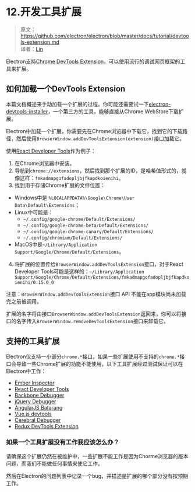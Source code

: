# 12.开发工具扩展

> 原文：https://github.com/electron/electron/blob/master/docs/tutorial/devtools-extension.md    
译者：[Lin](https://github.com/ShmilyLin)   


Electron支持[Chrome DevTools Extension](https://developer.chrome.com/extensions/devtools)，可以使用流行的调试网页框架的工具来扩展。   

## 如何加载一个DevTools Extension    

本篇文档概述来手动加载一个扩展的过程。你可能还需要试一下[electron-devtools-installer](https://github.com/GPMDP/electron-devtools-installer)，一个第三方的工具，能够直接从Chrome WebStore下载扩展。   

Electron中加载一个扩展，你需要先在Chrome浏览器中下载它，找到它的下载路径，然后使用`BrowserWindow.addDevToolsExtension(extension)`接口加载它。   

使用[React Developer Tools](https://chrome.google.com/webstore/detail/react-developer-tools/fmkadmapgofadopljbjfkapdkoienihi)作为例子：   

1. 在Chrome浏览器中安装。   
2. 导航到`chrome://extensions`，然后找到那个扩展的ID，是哈希值形式的，就像这样：`fmkadmapgofadopljbjfkapdkoienihi`。   
3. 找到用于存储Chrome扩展的文件位置：   
 * Windows中是 `%LOCALAPPDATA%\Google\Chrome\User Data\Default\Extensions`；   
 * Linux中可能是：
    * `~/.config/google-chrome/Default/Extensions/`   
    * `~/.config/google-chrome-beta/Default/Extensions/`   
    * `~/.config/google-chrome-canary/Default/Extensions/`   
    * `~/.config/chromium/Default/Extensions/`   
 * MacOS中是`~/Library/Application Support/Google/Chrome/Default/Extensions`。   
4. 将扩展的位置传给`BrowserWindow.addDevToolsExtension`接口，对于React Developer Tools可能是这样的：`~/Library/Application Support/Google/Chrome/Default/Extensions/fmkadmapgofadopljbjfkapdkoienihi/0.15.0_0`

注意：`BrowserWindow.addDevToolsExtension`接口 API 不能在app模块尚未加载完之前被调用。   

扩展的名字将由接口`BrowserWindow.addDevToolsExtension`返回来，你可以将接口的名字传入`BrowserWindow.removeDevToolsExtension`接口来卸载它。   

## 支持的工具扩展

Electron仅支持一小部分`chrome.*`接口，如果一些扩展使用不支持的`chrome.*`接口会导致一些Chrome扩展的功能不能使用。以下工具扩展经过测试保证可以在Electron中工作：   

 * [Ember Inspector](https://chrome.google.com/webstore/detail/ember-inspector/bmdblncegkenkacieihfhpjfppoconhi)   
 * [React Developer Tools](https://chrome.google.com/webstore/detail/react-developer-tools/fmkadmapgofadopljbjfkapdkoienihi)   
 * [Backbone Debugger](https://chrome.google.com/webstore/detail/backbone-debugger/bhljhndlimiafopmmhjlgfpnnchjjbhd)   
 * [jQuery Debugger](https://chrome.google.com/webstore/detail/jquery-debugger/dbhhnnnpaeobfddmlalhnehgclcmjimi)   
 * [AngularJS Batarang](https://chrome.google.com/webstore/detail/angularjs-batarang/ighdmehidhipcmcojjgiloacoafjmpfk)   
 * [Vue.js devtools](https://chrome.google.com/webstore/detail/vuejs-devtools/nhdogjmejiglipccpnnnanhbledajbpd)   
 * [Cerebral Debugger](http://www.cerebraljs.com/documentation/the_debugger)   
 * [Redux DevTools Extension](https://chrome.google.com/webstore/detail/redux-devtools/lmhkpmbekcpmknklioeibfkpmmfibljd)   

### 如果一个工具扩展没有工作我应该怎么办？

请确保这个扩展仍然在被维护中，一些扩展不能工作是因为Chorme浏览器的版本问题，而我们不能做任何事情来使它工作。   

然后在Electron的问题列表中记录一个bug，并描述是扩展的哪个部分没有按预期工作。   